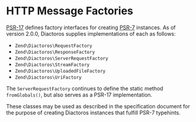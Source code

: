 # HTTP Message Factories

[PSR-17](https://www.php-fig.org/psr/psr-17/) defines factory interfaces for
creating [PSR-7](https://www.php-fig.org/psr/psr-7/) instances. As of version
2.0.0, Diactoros supplies implementations of each as follows:

- `Zend\Diactoros\RequestFactory`
- `Zend\Diactoros\ResponseFactory`
- `Zend\Diactoros\ServerRequestFactory`
- `Zend\Diactoros\StreamFactory`
- `Zend\Diactoros\UploadedFileFactory`
- `Zend\Diactoros\UriFactory`

The `ServerRequestFactory` continues to define the static method
`fromGlobals()`, but also serves as a PSR-17 implementation.

These classes may be used as described in the specification document for the
purpose of creating Diactoros instances that fulfill PSR-7 typehints.
